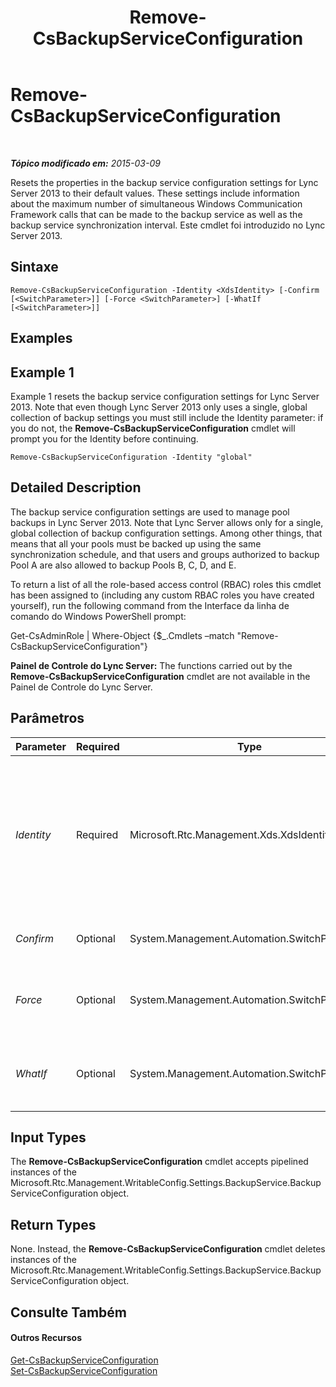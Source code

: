 ﻿---
title: Remove-CsBackupServiceConfiguration
TOCTitle: Remove-CsBackupServiceConfiguration
ms:assetid: 56bbf0a2-20cf-4f1e-b305-3521659eb909
ms:mtpsurl: https://technet.microsoft.com/pt-br/library/JJ204903(v=OCS.15)
ms:contentKeyID: 49306761
ms.date: 05/19/2016
mtps_version: v=OCS.15
ms.translationtype: HT
---

# Remove-CsBackupServiceConfiguration

 

_**Tópico modificado em:** 2015-03-09_

Resets the properties in the backup service configuration settings for Lync Server 2013 to their default values. These settings include information about the maximum number of simultaneous Windows Communication Framework calls that can be made to the backup service as well as the backup service synchronization interval. Este cmdlet foi introduzido no Lync Server 2013.

## Sintaxe

    Remove-CsBackupServiceConfiguration -Identity <XdsIdentity> [-Confirm [<SwitchParameter>]] [-Force <SwitchParameter>] [-WhatIf [<SwitchParameter>]]

## Examples

## Example 1

Example 1 resets the backup service configuration settings for Lync Server 2013. Note that even though Lync Server 2013 only uses a single, global collection of backup settings you must still include the Identity parameter: if you do not, the **Remove-CsBackupServiceConfiguration** cmdlet will prompt you for the Identity before continuing.

    Remove-CsBackupServiceConfiguration -Identity "global"

## Detailed Description

The backup service configuration settings are used to manage pool backups in Lync Server 2013. Note that Lync Server allows only for a single, global collection of backup configuration settings. Among other things, that means that all your pools must be backed up using the same synchronization schedule, and that users and groups authorized to backup Pool A are also allowed to backup Pools B, C, D, and E.

To return a list of all the role-based access control (RBAC) roles this cmdlet has been assigned to (including any custom RBAC roles you have created yourself), run the following command from the Interface da linha de comando do Windows PowerShell prompt:

Get-CsAdminRole | Where-Object {$\_.Cmdlets –match "Remove-CsBackupServiceConfiguration"}

**Painel de Controle do Lync Server:** The functions carried out by the **Remove-CsBackupServiceConfiguration** cmdlet are not available in the Painel de Controle do Lync Server.

## Parâmetros


<table>
<colgroup>
<col style="width: 25%" />
<col style="width: 25%" />
<col style="width: 25%" />
<col style="width: 25%" />
</colgroup>
<thead>
<tr class="header">
<th>Parameter</th>
<th>Required</th>
<th>Type</th>
<th>Description</th>
</tr>
</thead>
<tbody>
<tr class="odd">
<td><p><em>Identity</em></p></td>
<td><p>Required</p></td>
<td><p>Microsoft.Rtc.Management.Xds.XdsIdentity</p></td>
<td><p>Unique Identity of the backup service configuration settings. Although you can only have a single, global instance of these settings, you still need to specify an Identity when calling the <strong>Remove-CsBackupServiceConfiguration</strong> cmdlet:</p>
<p>-Identity global</p></td>
</tr>
<tr class="even">
<td><p><em>Confirm</em></p></td>
<td><p>Optional</p></td>
<td><p>System.Management.Automation.SwitchParameter</p></td>
<td><p>Prompts you for confirmation before executing the command.</p></td>
</tr>
<tr class="odd">
<td><p><em>Force</em></p></td>
<td><p>Optional</p></td>
<td><p>System.Management.Automation.SwitchParameter</p></td>
<td><p>Suppresses the display of any non-fatal error message that might occur when running the command.</p></td>
</tr>
<tr class="even">
<td><p><em>WhatIf</em></p></td>
<td><p>Optional</p></td>
<td><p>System.Management.Automation.SwitchParameter</p></td>
<td><p>Describes what would happen if you executed the command without actually executing the command.</p></td>
</tr>
</tbody>
</table>


## Input Types

The **Remove-CsBackupServiceConfiguration** cmdlet accepts pipelined instances of the Microsoft.Rtc.Management.WritableConfig.Settings.BackupService.BackupServiceConfiguration object.

## Return Types

None. Instead, the **Remove-CsBackupServiceConfiguration** cmdlet deletes instances of the Microsoft.Rtc.Management.WritableConfig.Settings.BackupService.BackupServiceConfiguration object.

## Consulte Também

#### Outros Recursos

[Get-CsBackupServiceConfiguration](get-csbackupserviceconfiguration.md)  
[Set-CsBackupServiceConfiguration](set-csbackupserviceconfiguration.md)

